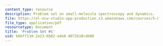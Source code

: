 ```yaml
---
content_type: resource
description: Problem set on small-molecule spectroscopy and dynamics.
file: https://ol-ocw-studio-app-production.s3.amazonaws.com/courses/5-80-small-molecule-spectroscopy-and-dynamics-fall-2008/b6bff1102e236b82a4e84072b10c4b88_ps1_1976.pdf
file_type: application/pdf
resourcetype: Document
title: 'Problem Set #1'
uid: b6bff110-2e23-6b82-a4e8-4072b10c4b88
---
```

